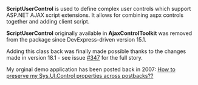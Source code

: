 **ScriptUserControl** is used to define complex user controls which support ASP.NET AJAX script extensions.
It allows for combining aspx controls together and adding client script.

**ScriptUserControl** originally available in **AjaxControlToolkit** was removed from the package since DevExpress-driven version 15.1.

Adding this class back was finally made possible thanks to the changes made in version 18.1 - see issue [#347](https://github.com/DevExpress/AjaxControlToolkit/pull/347) for the full story.

My orginal demo application has been posted back in 2007: [How to preserve my Sys.UI.Control properties across postbacks??](https://forums.asp.net/t/1119462.aspx?How+to+preserve+my+Sys+UI+Control+properties+across+postbacks+)